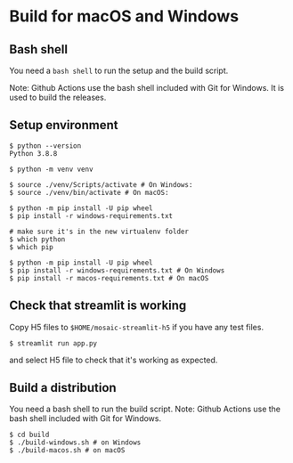 # Build for macOS and Windows

## Bash shell

You need a `bash shell` to run the setup and the build script.

Note:
Github Actions use the bash shell included with Git for Windows.
It is used to build the releases.

## Setup environment

```shell
$ python --version
Python 3.8.8

$ python -m venv venv

$ source ./venv/Scripts/activate # On Windows: 
$ source ./venv/bin/activate # On macOS: 

$ python -m pip install -U pip wheel
$ pip install -r windows-requirements.txt

# make sure it's in the new virtualenv folder
$ which python
$ which pip 

$ python -m pip install -U pip wheel
$ pip install -r windows-requirements.txt # On Windows
$ pip install -r macos-requirements.txt # On macOS
```

## Check that streamlit is working

Copy H5 files to `$HOME/mosaic-streamlit-h5` if you have any test files.

```shell
$ streamlit run app.py
```
and select H5 file to check that it's working as expected.

## Build a distribution

You need a bash shell to run the build script.
Note: Github Actions use the bash shell included with Git for Windows.

```shell
$ cd build
$ ./build-windows.sh # on Windows
$ ./build-macos.sh # on macOS
```
